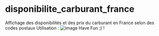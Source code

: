 # disponibilite_carburant_france
Affichage des disponibilités et des prix du carburant en France selon des codes postaux
Utilisation : ![image](https://user-images.githubusercontent.com/55196216/196660526-66e2889f-d056-4f31-8f29-7c9c7178c2be.png)
Have Fun ;) !
